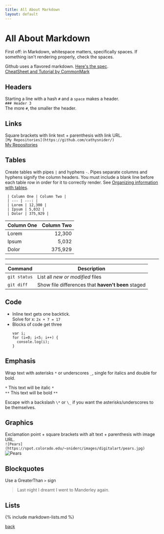 ```yaml
---
title: All About Markdown
layout: default
---
```


# All About Markdown

First off: in Markdown, whitespace matters, specifically spaces. If something isn't rendering properly, check the spaces.  

Github uses a flavored markdown. [Here's the spec](https://github.github.com/gfm/). <br />
[CheatSheet and Tutorial by CommonMark](https://commonmark.org/help/)

## Headers
Starting a line with a hash `#` and a `space` makes a header. <br />
`### Header 3 `<br />
The more `#`, the smaller the header.

## Links
Square brackets with link text + parenthesis with link URL. <br />
`[My Repositories](https://github.com/cathysnider/)` <br />
[My Repositories](https://github.com/cathysnider/)

## Tables
Create tables with pipes `|` and hyphens `-`. Pipes separate columns and hyphens signify the column headers.  You must include a blank line before each table row in order for it to correctly render. See [Organizing information with tables](https://help.github.com/en/articles/organizing-information-with-tables).

```
 | Column One | Column Two |
 | --- | ---: |
 | Lorem | 12,300 |
 | Ipsum | 5,032 |
 | Dolor | 375,929 |
 ```

 | Column One | Column Two |
 | --- | ---: |
 | Lorem | 12,300 |
 | Ipsum | 5,032 |
 | Dolor | 375,929 |

 ---

 | Command | Description |
 | --- | --- |
 | `git status` | List all *new or modified* files |
 | `git diff` | Show file differences that **haven't been** staged |

## Code
* Inline text gets one backtick. <br />
  Solve for x: `2x + 7 = 17`
* Blocks of code get three
  ```
  var i;
  for (i=0; i<5; i++) {
    console.log(i);
  }
  ```
## Emphasis
Wrap text with asterisks `*` or underscores `_`, single for italics and double for bold.

`*` This text will be italic `*` <br />
`**` This text will be bold `**`

  Escape with a backslash `\*` or `\_` if you want the asterisks/underscores to be themselves.

## Graphics
Exclamation point + square brackets with alt text + parenthesis with image URL. <br />
`![Pears](https://spot.colorado.edu/~sniderc/images/digitalart/pears.jpg)` <br />
![Pears](https://spot.colorado.edu/~sniderc/images/digitalart/pears.jpg)

## Blockquotes
Use a GreaterThan `>` sign <br />
> Last night I dreamt I went to Manderley again.

## Lists
{% include markdown-lists.md %}





[back](./)
